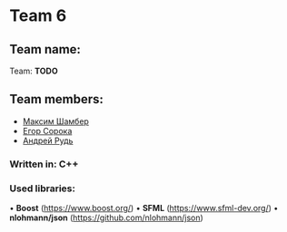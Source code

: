 # Team 6


## Team name:
Team: **TODO**


## Team members:

- [Максим Шамбер](https://github.com/nowifi4u)
- [Егор Сорока](https://github.com/enid3)
- [Андрей Рудь](https://github.com/aroud)


### Written in: **C++**


### Used libraries:
  • **Boost**         (https://www.boost.org/)
  • **SFML**          (https://www.sfml-dev.org/)
  • **nlohmann/json** (https://github.com/nlohmann/json)
   
